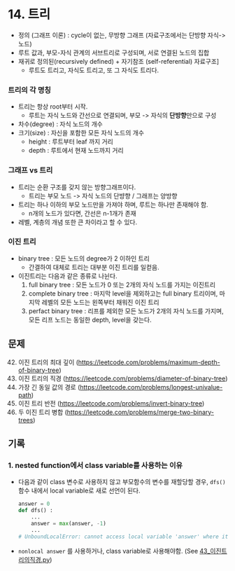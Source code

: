 # 14. 트리

- 정의 (그래프 이론) : cycle이 없는, 무방향 그래프 (자료구조에서는 단방향 자식->노드)
- 루트 값과, 부모-자식 관계의 서브트리로 구성되며, 서로 연결된 노드의 집합
- 재귀로 정의된(recursively defined) + 자기참조 (self-referential) 자료구조]
  - 루트도 트리고, 자식도 트리고, 또 그 자식도 트리다.

### 트리의 각 명칭

- 트리는 항상 root부터 시작.
  - 루트는 자식 노드와 간선으로 연결되며, 부모 -> 자식의 **단방향**만으로 구성
- 차수(degree) : 자식 노드의 개수
- 크기(size) : 자신을 포함한 모든 자식 노드의 개수
  - height : 루트부터 leaf 까지 거리
  - depth : 루트에서 현재 노드까지 거리

### 그래프 vs 트리

- 트리는 순환 구조를 갖지 않는 방향그래프이다.
  - 트리는 부모 노드 -> 자식 노드의 단뱡향 / 그래프는 양방향
- 트리는 하나 이하의 부모 노드만을 가져야 하며, 루트는 하나만 존재해야 함.
  - n개의 노드가 있다면, 간선은 n-1개가 존재
- 레벨, 계층의 개념 또한 큰 차이라고 할 수 있다.

### 이진 트리

- binary tree : 모든 노드의 degree가 2 이하인 트리
  - 간결하여 대체로 트리는 대부분 이진 트리를 일컫음.
- 이진트리는 다음과 같은 종류로 나뉜다.
  1. full binary tree : 모든 노드가 0 또는 2개의 자식 노드를 가지는 이진트리
  2. complete binary tree : 마지막 level을 제외하고는 full binary 트리이며, 마지막 레벨의 모든 노드는 왼쪽부터 채워진 이진 트리
  3. perfact binary tree : 리프를 제외한 모든 노드가 2개의 자식 노드를 가지며, 모든 리프 노드는 동일한 depth, level을 갖는다.

## 문제

42. 이진 트리의 최대 깊이 (https://leetcode.com/problems/maximum-depth-of-binary-tree)
43. 이진 트리의 직경 (https://leetcode.com/problems/diameter-of-binary-tree)
44. 가장 긴 동일 값의 경로 (https://leetcode.com/problems/longest-univalue-path)
45. 이진 트리 반전 (https://leetcode.com/problems/invert-binary-tree)
46. 두 이진 트리 병합 (https://leetcode.com/problems/merge-two-binary-trees)

## 기록

### 1. nested function에서 class variable를 사용하는 이유

- 다음과 같이 class 변수로 사용하지 않고 부모함수의 변수를 재할당할 경우, `dfs()` 함수 내에서 local variable로 새로 선언이 된다.

  ```python
  answer = 0
  def dfs() :
      ...
      answer = max(answer, -1)
      ...
  # UnboundLocalError: cannot access local variable 'answer' where it is not associated with a value
  ```

- `nonlocal answer` 를 사용하거나, class variable로 사용해야함. (See [43\_이진트리의직경.py](./43_이진트리의직경.py))
